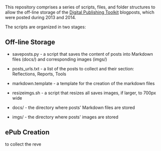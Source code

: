 This repository comprises a series of scripts, files, and folder structures to allow the off-line storage of the [Digital Publishing Toolkit](http://networkcultures.org/digitalpublishing/) blogposts, which were posted during 2013 and 2014.

The scripts are organized in two stages:

## Off-line Storage

* saveposts.py - a script that saves the content of posts into Markdown files (docs/) and corresponding images (imgs/)
* posts_urls.txt - a list of the posts to collect and their section: Reflections, Reports, Tools
* markdown.template - a template for the creation of the markdown files 
* resizeimgs.sh - a script that resizes all saves images, if larger, to 700px wide

* docs/ - the directory where posts' Markdown files are stored
* imgs/ - the directory where posts' images are stored

## ePub Creation



to collect the reve